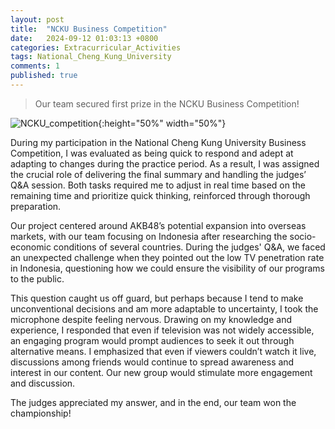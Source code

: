 ```yaml
---
layout: post
title:  "NCKU Business Competition"
date:   2024-09-12 01:03:13 +0800
categories: Extracurricular_Activities
tags: National_Cheng_Kung_University
comments: 1
published: true 
---
```

> Our team secured first prize in the NCKU Business Competition!

![NCKU_competition]({{site.baseurl}}/assets/res/NCKU_competition.png){:height="50%" width="50%"}


<p>During my participation in the National Cheng Kung University Business Competition, I was evaluated as being quick to respond and adept at adapting to changes during the practice period. As a result, I was assigned the crucial role of delivering the final summary and handling the judges’ Q&A session. Both tasks required me to adjust in real time based on the remaining time and prioritize quick thinking, reinforced through thorough preparation.</p>

<p>Our project centered around AKB48’s potential expansion into overseas markets, with our team focusing on Indonesia after researching the socio-economic conditions of several countries. During the judges' Q&A, we faced an unexpected challenge when they pointed out the low TV penetration rate in Indonesia, questioning how we could ensure the visibility of our programs to the public.</p>

<p>This question caught us off guard, but perhaps because I tend to make unconventional decisions and am more adaptable to uncertainty, I took the microphone despite feeling nervous. Drawing on my knowledge and experience, I responded that even if television was not widely accessible, an engaging program would prompt audiences to seek it out through alternative means. I emphasized that even if viewers couldn’t watch it live, discussions among friends would continue to spread awareness and interest in our content. Our new group would stimulate more engagement and discussion.</p>

<p>The judges appreciated my answer, and in the end, our team won the championship!</p>